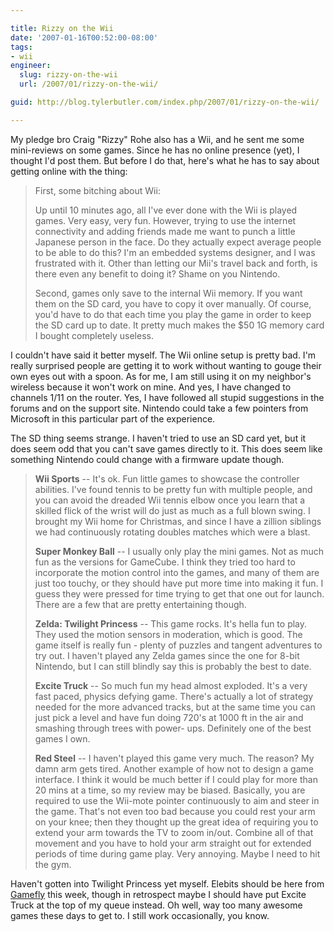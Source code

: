 ```yaml
---

title: Rizzy on the Wii
date: '2007-01-16T00:52:00-08:00'
tags:
- wii
engineer:
  slug: rizzy-on-the-wii
  url: /2007/01/rizzy-on-the-wii/

guid: http://blog.tylerbutler.com/index.php/2007/01/rizzy-on-the-wii/

---
```


My pledge bro Craig "Rizzy" Rohe also has a Wii, and he sent me some mini-reviews on some games. Since he has no online presence (yet), I thought I'd
post them. But before I do that, here's what he has to say about getting
online with the thing:

> First, some bitching about Wii:
>
> Up until 10 minutes ago, all I've ever done with the Wii is played games.
Very easy, very fun. However, trying to use the internet connectivity and
adding friends made me want to punch a little Japanese person in the face. Do
they actually expect average people to be able to do this? I'm an embedded
systems designer, and I was frustrated with it. Other than letting our Mii's
travel back and forth, is there even any benefit to doing it? Shame on you
Nintendo.
>
> Second, games only save to the internal Wii memory. If you want them on the
SD card, you have to copy it over manually. Of course, you'd have to do that
each time you play the game in order to keep the SD card up to date. It pretty
much makes the $50 1G memory card I bought completely useless.

I couldn't have said it better myself. The Wii online setup is pretty bad. I'm
really surprised people are getting it to work without wanting to gouge their
own eyes out with a spoon. As for me, I am still using it on my neighbor's
wireless because it won't work on mine. And yes, I have changed to channels
1/11 on the router. Yes, I have followed all stupid suggestions in the forums
and on the support site. Nintendo could take a few pointers from Microsoft in
this particular part of the experience.

The SD thing seems strange. I haven't tried to use an SD card yet, but it does
seem odd that you can't save games directly to it. This does seem like
something Nintendo could change with a firmware update though.

> **Wii Sports** -- It's ok. Fun little games to showcase the controller
abilities. I've found tennis to be pretty fun with multiple people, and you
can avoid the dreaded Wii tennis elbow once you learn that a skilled flick of
the wrist will do just as much as a full blown swing. I brought my Wii home
for Christmas, and since I have a zillion siblings we had continuously
rotating doubles matches which were a blast.
>
> **Super Monkey Ball** -- I usually only play the mini games. Not as much fun
as the versions for GameCube. I think they tried too hard to incorporate the
motion control into the games, and many of them are just too touchy, or they
should have put more time into making it fun. I guess they were pressed for
time trying to get that one out for launch. There are a few that are pretty
entertaining though.
>
> **Zelda: Twilight Princess** -- This game rocks. It's hella fun to play. They
used the motion sensors in moderation, which is good. The game itself is
really fun - plenty of puzzles and tangent adventures to try out. I haven't
played any Zelda games since the one for 8-bit Nintendo, but I can still
blindly say this is probably the best to date.
>
> **Excite Truck** -- So much fun my head almost exploded. It's a very fast
paced, physics defying game. There's actually a lot of strategy needed for the
more advanced tracks, but at the same time you can just pick a level and have
fun doing 720's at 1000 ft in the air and smashing through trees with power-
ups. Definitely one of the best games I own.
>
> **Red Steel** -- I haven't played this game very much. The reason? My damn
arm gets tired. Another example of how not to design a game interface. I think
it would be much better if I could play for more than 20 mins at a time, so my
review may be biased. Basically, you are required to use the Wii-mote pointer
continuously to aim and steer in the game. That's not even too bad because you
could rest your arm on your knee; then they thought up the great idea of
requiring you to extend your arm towards the TV to zoom in/out. Combine all of
that movement and you have to hold your arm straight out for extended periods
of time during game play. Very annoying. Maybe I need to hit the gym.

Haven't gotten into Twilight Princess yet myself. Elebits should be here from
[Gamefly][1] this week, though in retrospect maybe I should have put Excite
Truck at the top of my queue instead. Oh well, way too many awesome games
these days to get to. I still work occasionally, you know.

   [1]: http://www.gamefly.com/
